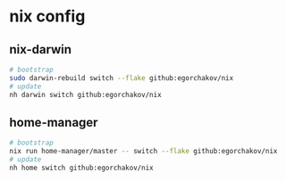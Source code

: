 # nix config

## nix-darwin

```bash
# bootstrap
sudo darwin-rebuild switch --flake github:egorchakov/nix
# update
nh darwin switch github:egorchakov/nix
```

## home-manager
```bash
# bootstrap
nix run home-manager/master -- switch --flake github:egorchakov/nix
# update
nh home switch github:egorchakov/nix
```
